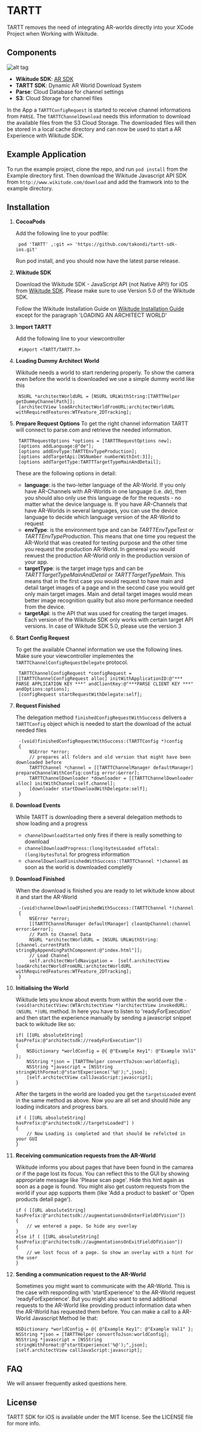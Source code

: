 # TARTT

TARTT removes the need of integrating AR-worlds directly into your XCode Project when Working with Wikitude.

## Components
![alt tag](https://raw.githubusercontent.com/takondi/tartt-sdk-ios/master/SDK_overview.png)
    
* **Wikitude SDK**: [AR SDK][wikitude-link]
* **TARTT SDK**: Dynamic AR World Download System
* **Parse**: Cloud Database for channel settings
* **S3**: Cloud Storage for channel files

In the App a `TARTTConfigRequest` is started to receive channel informations from `PARSE`. The `TARTTChannelDownload` needs this information to download the available files from the S3 Cloud Storage.
The downloaded files will then be stored in a local cache directory and can now be used to start a AR Experience with Wikitude SDK.

## Example Application

To run the example project, clone the repo, and run `pod install` from the Example directory first.
Then download the Wikitude Javascript API SDK from `http://www.wikitude.com/download` and add the framwork into to the example directory.


## Installation 

1. **CocoaPods**

    Add the following line to your podfile:

        pod 'TARTT' ,:git => 'https://github.com/takondi/tartt-sdk-ios.git'  

    Run pod install, and you should now have the latest parse release.

2. **Wikitude SDK**
    
    Download the Wikitude SDK - JavaScript API (not Native API!) for iOS from [Wikitude SDK][wikitude-download-link]. Please make sure to use Version 5.0 of the Wikitude SDK.

    Follow the Wikitude Installation Guide on [Wikitude Installation Guide][wikitude-guide-link] except for the paragraph 'LOADING AN ARCHITECT WORLD'

3. **Import TARTT**
    
    Add the following line to your viewcontroller
    
        #import <TARTT/TARTT.h>

4. **Loading Dummy Architect World**
    
    Wikitude needs a world to start rendering properly. To show the camera even before the world is downloaded we use a simple dummy world like this
    

        NSURL *architectWorldURL = [NSURL URLWithString:[TARTTHelper getDummyChannelPath]];
        [architectView loadArchitectWorldFromURL:architectWorldURL withRequiredFeatures:WTFeature_2DTracking]; 


5. **Prepare Request Options**
    To get the right channel information TARTT will connect to parse.com and retrieve the needed information. 
        
        TARTTRequestOptions *options = [TARTTRequestOptions new];
        [options addLanguage:@"de"];
        [options addEnvType:TARTTEnvTypeProduction];
        [options addTargetApi:[NSNumber numberWithInt:3]];
        [options addTargetType:TARTTTargetTypeMainAndDetail];

    These are the following options in detail:
    * **language**: is the two-letter language of the AR-World. If you only have AR-Channels with AR-Worlds in one language (i.e. *de*), then you should also only use this language de for the requests - no matter what the device language is. If you have AR-Channels that have AR-Worlds in several languages, you can use the device language to decide which language version of the AR-World to request
    * **envType**: is the environment type and can be *TARTTEnvTypeTest* or *TARTTEnvTypeProduction*. This means that one time you request the AR-World that was created for testing purpose and the other time you request the production AR-World. In genereal you would rewuest the production AR-World only in the production version of your app.
    * **targetType**: is the target image typs and can be *TARTTTargetTypeMainAndDetail* or *TARTTTargetTypeMain*. This means that in the first case you would request to have main and detail target images of a page and in the second case you would get only main target images. Main and detail target images would mean better image recognition quality but also more performance needed from the device.
    * **targetApi**: is the API that was used for creating the target images. Each version of the Wikitude SDK only works with certain target API versions. In case of Wikitude SDK 5.0, please use the version 3

6. **Start Config Request**
    
    To get the available Channel information we use the following lines. Make sure your viewcontroller implementes the `TARTTChannelConfigRequestDelegate` protocol.

        TARTTChannelConfigRequest *configRequest = [[TARTTChannelConfigRequest alloc] initWithApplicationID:@"*** PARSE APPLICATION KEY ***" andClientKey:@"***PARSE CLIENT KEY ***" andOptions:options];
        [configRequest startRequestWithDelegate:self];

7. **Request Finished**
    
    The delegation method `finishedConfigRequestWithSuccess` delivers a `TARTTConfig` object which is needed to start the download of the actual needed files

        -(void)finishedConfigRequestWithSuccess:(TARTTConfig *)config
        {   
            NSError *error;
            // prepares all folders and old version that might have been downloaded before
            TARTTChannel *channel = [[TARTTChannelManager defaultManager] prepareChannelWithConfig:config error:&error];   
            TARTTChannelDownloader *downloader = [[TARTTChannelDownloader alloc] initWithChannel:self.channel];
            [downloader startDownloadWithDelegate:self];
        }

8. **Download Events**
    
    While TARTT is downloading there a several delegation methods to show loading and a progress
    
    * `channelDownloadStarted` only fires if there is really something to download
    * `channelDownloadProgress:(long)bytesLoaded ofTotal:(long)bytesTotal` for progress information
    * `channelDownloadFinishedWithSuccess:(TARTTChannel *)channel` as soon as the world is downloaded completly

9. **Download Finished**
    
    When the download is finished you are ready to let wikitude know about it and start the AR-World

        -(void)channelDownloadFinishedWithSuccess:(TARTTChannel *)channel
        {    
            NSError *error;
            [[TARTTChannelManager defaultManager] cleanUpChannel:channel error:&error];   
            // Path to Channel Data
            NSURL *architectWorldURL = [NSURL URLWithString:[channel.currentPath stringByAppendingPathComponent:@"index.html"]];
            // Load Channel
            self.architectWorldNavigation =  [self.architectView loadArchitectWorldFromURL:architectWorldURL withRequiredFeatures:WTFeature_2DTracking];     
        }

10. **Initialising the World**
    
    Wikitude lets you know about events from within the world over the `-(void)architectView:(WTArchitectView *)architectView invokedURL:(NSURL *)URL` method.
    In here you have to listen to 'readyForExecution' and then start the experience manually by sending a javascript snippet back to wikitude like so:

        if( [[URL absoluteString] hasPrefix:@"architectsdk://readyForExecution"])
        {            
            NSDictionary *worldConfig = @{ @"Example Key1": @"Example Val1" };
            NSString *json = [TARTTHelper convertToJson:worldConfig];
            NSString *javascript = [NSString stringWithFormat:@"startExperience('%@');",json];
            [self.architectView callJavaScript:javascript];
        }
    
    After the targets in the world are loaded you get the `targetsLoaded` event in the same method as above.
    Now you are all set and should hide any loading indicators and progress bars.

        if ( [[URL absoluteString] hasPrefix:@"architectsdk://targetsLoaded"] )
        {
            // Now Loading is completed and that should be refelcted in your GUI
        }
    
11. **Receiving communication requests from the AR-World**
    
    Wikitude informs you about pages that have been found in the camarea or if the page lost its focus. 
    You can reflect this to the GUI by showing appropriate message like 'Please scan page'. Hide this hint again as soon as a page is found. You might also get custom requests from the world if your app supports them (like 'Add a product to basket' or 'Open products detail page').

        if ( [[URL absoluteString] hasPrefix:@"architectsdk://augmentationsOnEnterFieldOfVision"])
        {
            // we entered a page. So hide any overlay 
        }
        else if ( [[URL absoluteString] hasPrefix:@"architectsdk://augmentationsOnExitFieldOfVision"])
        {
            // we lost focus of a page. So show an overlay with a hint for the user 
        }

12. **Sending a communication request to the AR-World**

    Sometimes you might want to communicate with the AR-World. This is the case with responding with 'startExperience' to the AR-World request 'readyForExperience'. But you might also want to send additional requests to the AR-World like providing product information data when the AR-World has requested them before. You can make a call to a AR-World Javascript Method lie that: 
    
        NSDictionary *worldConfig = @{ @"Example Key1": @"Example Val1" };
        NSString *json = [TARTTHelper convertToJson:worldConfig];
        NSString *javascript = [NSString stringWithFormat:@"startExperience('%@');",json];
        [self.architectView callJavaScript:javascript];

## FAQ

We will answer frequently asked questions here.

## License

TARTT SDK for iOS is available under the MIT license. See the LICENSE file for more info.



[wikitude-guide-link]: http://www.wikitude.com/external/doc/documentation/latest/ios/setupguideios.html#setup-guide-ios
[wikitude-download-link]: http://www.wikitude.com/download
[wikitude-link]: http://www.wikitude.com
